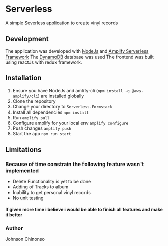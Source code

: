 # Serverless
A simple Severless application to create vinyl records

Development
-------------
The application was developed with [NodeJs](http://nodejs.org) and [Amplify Serverless Framework](https://docs.amplify.aws/lib/q/platform/js)  The [DynamoDB](https://aws.amazon.com/dynamodb/) database was used 
The frontend was built using reactJs with redux framework.


Installation
------------
1.  Ensure you have NodeJs and amlify-cli (`npm install -g @aws-amplify/cli`) are installed globally
2.  Clone the repository
3.  Change your directory to `Serverless-Formstack`
4.  Install all dependencies `npm install`
5. Run `amplify pull`
6. Configure amplify for your local env `amplify configure`
7. Push changes `amplify push`
5.  Start the app `npm run start`



Limitations
-----------

### Because of time constrain the following feature wasn't implemented 

- Delete Functionality is yet to be done
- Adding of Tracks to album
- Inability to get personal vinyl records
- No unit testing

#### If given more time i believe i would be able to finish all features and make it better

### Author
Johnson Chinonso
